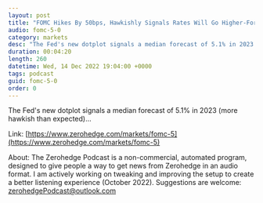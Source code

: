 ```yaml
---
layout: post
title: "FOMC Hikes By 50bps, Hawkishly Signals Rates Will Go Higher-For-Longer"
audio: fomc-5-0
category: markets
desc: "The Fed's new dotplot signals a median forecast of 5.1% in 2023 (more hawkish than expected)..."
duration: 00:04:20
length: 260
datetime: Wed, 14 Dec 2022 19:04:00 +0000
tags: podcast
guid: fomc-5-0
order: 0
---
```

The Fed's new dotplot signals a median forecast of 5.1% in 2023 (more hawkish than expected)...

Link: [https://www.zerohedge.com/markets/fomc-5](https://www.zerohedge.com/markets/fomc-5)

About: The Zerohedge Podcast is a non-commercial, automated program, designed to give people a way to get news from Zerohedge in an audio format.  I am actively working on tweaking and improving the setup to create a better listening experience (October 2022).  Suggestions are welcome: [zerohedgePodcast@outlook.com](mailto:zerohedgePodcast@outlook.com)